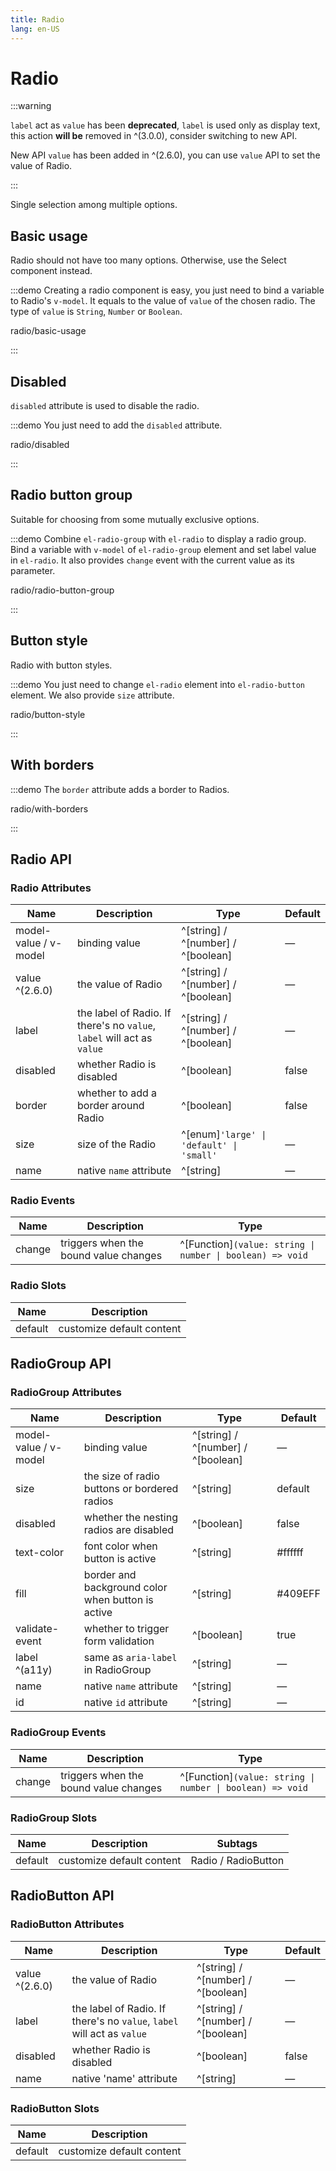 ```yaml
---
title: Radio
lang: en-US
---
```


# Radio

:::warning

`label` act as `value` has been **deprecated**, `label` is used only as display text, this action **will be** removed in ^(3.0.0), consider switching to new API.

New API `value` has been added in ^(2.6.0), you can use `value` API to set the value of Radio.

:::

Single selection among multiple options.

## Basic usage

Radio should not have too many options. Otherwise, use the Select component instead.

:::demo Creating a radio component is easy, you just need to bind a variable to Radio's `v-model`. It equals to the value of `value` of the chosen radio. The type of `value` is `String`, `Number` or `Boolean`.

radio/basic-usage

:::

## Disabled

`disabled` attribute is used to disable the radio.

:::demo You just need to add the `disabled` attribute.

radio/disabled

:::

## Radio button group

Suitable for choosing from some mutually exclusive options.

:::demo Combine `el-radio-group` with `el-radio` to display a radio group. Bind a variable with `v-model` of `el-radio-group` element and set label value in `el-radio`. It also provides `change` event with the current value as its parameter.

radio/radio-button-group

:::

## Button style

Radio with button styles.

:::demo You just need to change `el-radio` element into `el-radio-button` element. We also provide `size` attribute.

radio/button-style

:::

## With borders

:::demo The `border` attribute adds a border to Radios.

radio/with-borders

:::

## Radio API

### Radio Attributes

| Name                  | Description                                                            | Type                                     | Default |
| --------------------- | ---------------------------------------------------------------------- | ---------------------------------------- | ------- |
| model-value / v-model | binding value                                                          | ^[string] / ^[number] / ^[boolean]       | —       |
| value ^(2.6.0)        | the value of Radio                                                     | ^[string] / ^[number] / ^[boolean]       | —       |
| label                 | the label of Radio. If there's no `value`, `label` will act as `value` | ^[string] / ^[number] / ^[boolean]       | —       |
| disabled              | whether Radio is disabled                                              | ^[boolean]                               | false   |
| border                | whether to add a border around Radio                                   | ^[boolean]                               | false   |
| size                  | size of the Radio                                                      | ^[enum]`'large' \| 'default' \| 'small'` | —       |
| name                  | native `name` attribute                                                | ^[string]                                | —       |

### Radio Events

| Name   | Description                           | Type                                                      |
| ------ | ------------------------------------- | --------------------------------------------------------- |
| change | triggers when the bound value changes | ^[Function]`(value: string \| number \| boolean) => void` |

### Radio Slots

| Name    | Description               |
| ------- | ------------------------- |
| default | customize default content |

## RadioGroup API

### RadioGroup Attributes

| Name                  | Description                                       | Type                               | Default |
| --------------------- | ------------------------------------------------- | ---------------------------------- | ------- |
| model-value / v-model | binding value                                     | ^[string] / ^[number] / ^[boolean] | —       |
| size                  | the size of radio buttons or bordered radios      | ^[string]                          | default |
| disabled              | whether the nesting radios are disabled           | ^[boolean]                         | false   |
| text-color            | font color when button is active                  | ^[string]                          | #ffffff |
| fill                  | border and background color when button is active | ^[string]                          | #409EFF |
| validate-event        | whether to trigger form validation                | ^[boolean]                         | true    |
| label ^(a11y)         | same as `aria-label` in RadioGroup                | ^[string]                          | —       |
| name                  | native `name` attribute                           | ^[string]                          | —       |
| id                    | native `id` attribute                             | ^[string]                          | —       |

### RadioGroup Events

| Name   | Description                           | Type                                                      |
| ------ | ------------------------------------- | --------------------------------------------------------- |
| change | triggers when the bound value changes | ^[Function]`(value: string \| number \| boolean) => void` |

### RadioGroup Slots

| Name    | Description               | Subtags             |
| ------- | ------------------------- | ------------------- |
| default | customize default content | Radio / RadioButton |

## RadioButton API

### RadioButton Attributes

| Name           | Description                                                            | Type                               | Default |
| -------------- | ---------------------------------------------------------------------- | ---------------------------------- | ------- |
| value ^(2.6.0) | the value of Radio                                                     | ^[string] / ^[number] / ^[boolean] | —       |
| label          | the label of Radio. If there's no `value`, `label` will act as `value` | ^[string] / ^[number] / ^[boolean] | —       |
| disabled       | whether Radio is disabled                                              | ^[boolean]                         | false   |
| name           | native 'name' attribute                                                | ^[string]                          | —       |

### RadioButton Slots

| Name    | Description               |
| ------- | ------------------------- |
| default | customize default content |

